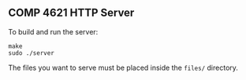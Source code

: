 ## COMP 4621 HTTP Server
To build and run the server:
```
make
sudo ./server
```
The files you want to serve must be placed inside the `files/` directory.
